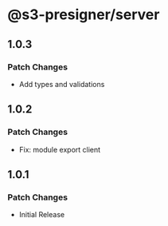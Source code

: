 # @s3-presigner/server

## 1.0.3

### Patch Changes

- Add types and validations

## 1.0.2

### Patch Changes

- Fix: module export client

## 1.0.1

### Patch Changes

- Initial Release
